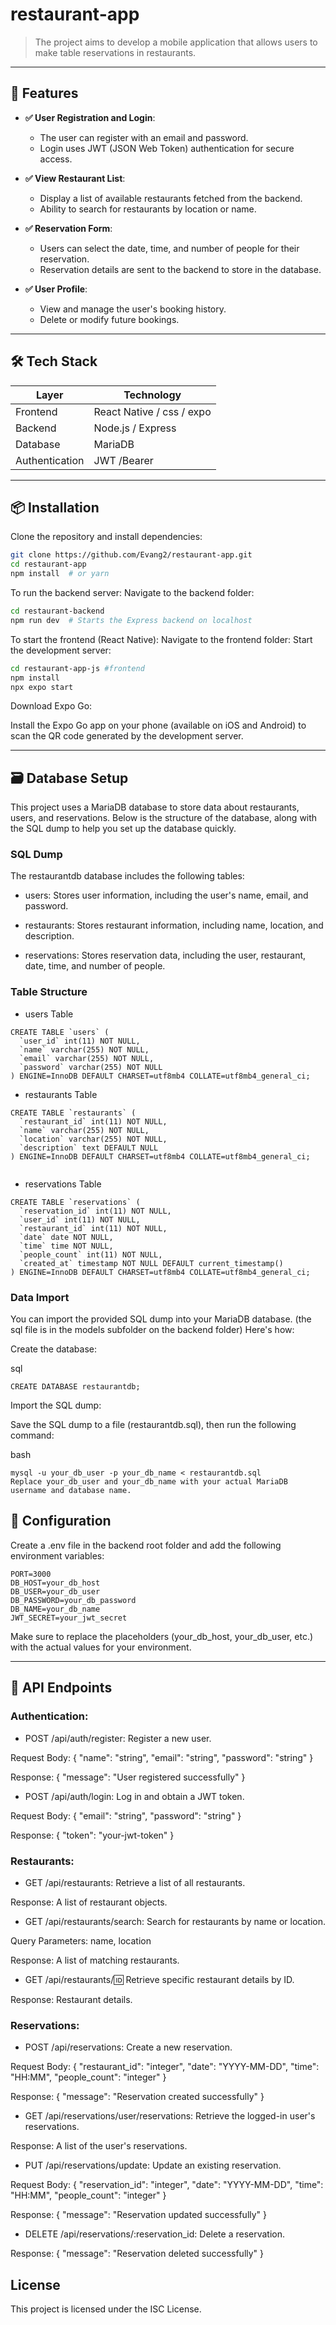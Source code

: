 ﻿# restaurant-app

> The project aims to develop a mobile application that allows users to make table reservations in restaurants.

---

## 🚀 Features

- **✅ User Registration and Login**: 
   - The user can register with an email and password. 
   - Login uses JWT (JSON Web Token) authentication for secure access.

- **✅ View Restaurant List**: 
   - Display a list of available restaurants fetched from the backend. 
   - Ability to search for restaurants by location or name.

- **✅ Reservation Form**: 
   - Users can select the date, time, and number of people for their reservation. 
   - Reservation details are sent to the backend to store in the database.

- **✅ User Profile**: 
   - View and manage the user's booking history. 
   - Delete or modify future bookings.

---

## 🛠️ Tech Stack

| Layer          | Technology                           |
| -------------- | ------------------------------------ |
| Frontend       |  React Native / css / expo           |
| Backend        |  Node.js / Express                   |
| Database       |  MariaDB                             |
| Authentication |  JWT /Bearer <token>                 |


---

## 📦 Installation

Clone the repository and install dependencies:
```bash
git clone https://github.com/Evang2/restaurant-app.git
cd restaurant-app
npm install  # or yarn
```

To run the backend server:
Navigate to the backend folder:
```bash
cd restaurant-backend
npm run dev  # Starts the Express backend on localhost
```

To start the frontend (React Native):
Navigate to the frontend folder:
Start the development server:

```bash
cd restaurant-app-js #frontend
npm install
npx expo start
```

Download Expo Go:

Install the Expo Go app on your phone (available on iOS and Android) to scan the QR code generated by the development server. 

---

## 🗃️ Database Setup
This project uses a MariaDB database to store data about restaurants, users, and reservations. Below is the structure of the database, along with the SQL dump to help you set up the database quickly.

### SQL Dump
The restaurantdb database includes the following tables:

- users: Stores user information, including the user's name, email, and password.

- restaurants: Stores restaurant information, including name, location, and description.

- reservations: Stores reservation data, including the user, restaurant, date, time, and number of people.

### Table Structure
- users Table
```
CREATE TABLE `users` (
  `user_id` int(11) NOT NULL,
  `name` varchar(255) NOT NULL,
  `email` varchar(255) NOT NULL,
  `password` varchar(255) NOT NULL
) ENGINE=InnoDB DEFAULT CHARSET=utf8mb4 COLLATE=utf8mb4_general_ci;
```
- restaurants Table
```
CREATE TABLE `restaurants` (
  `restaurant_id` int(11) NOT NULL,
  `name` varchar(255) NOT NULL,
  `location` varchar(255) NOT NULL,
  `description` text DEFAULT NULL
) ENGINE=InnoDB DEFAULT CHARSET=utf8mb4 COLLATE=utf8mb4_general_ci;
  
```

- reservations Table
```
CREATE TABLE `reservations` (
  `reservation_id` int(11) NOT NULL,
  `user_id` int(11) NOT NULL,
  `restaurant_id` int(11) NOT NULL,
  `date` date NOT NULL,
  `time` time NOT NULL,
  `people_count` int(11) NOT NULL,
  `created_at` timestamp NOT NULL DEFAULT current_timestamp()
) ENGINE=InnoDB DEFAULT CHARSET=utf8mb4 COLLATE=utf8mb4_general_ci;
```

### Data Import
You can import the provided SQL dump into your MariaDB database. (the sql file is in the models subfolder on the backend folder) Here's how:

Create the database:

sql
```
CREATE DATABASE restaurantdb;
```
Import the SQL dump:

Save the SQL dump to a file (restaurantdb.sql), then run the following command:

bash
```
mysql -u your_db_user -p your_db_name < restaurantdb.sql
Replace your_db_user and your_db_name with your actual MariaDB username and database name.
```

## 🔧 Configuration

Create a .env file in the backend root folder and add the following environment variables:

```
PORT=3000
DB_HOST=your_db_host
DB_USER=your_db_user
DB_PASSWORD=your_db_password
DB_NAME=your_db_name
JWT_SECRET=your_jwt_secret
```
Make sure to replace the placeholders (your_db_host, your_db_user, etc.) with the actual values for your environment.


---

## 📝 API Endpoints
### Authentication:
- POST /api/auth/register: Register a new user.

Request Body:
{
  "name": "string",
  "email": "string",
  "password": "string"
}

Response:
{
  "message": "User registered successfully"
}

- POST /api/auth/login: Log in and obtain a JWT token.

Request Body:
{
  "email": "string",
  "password": "string"
}

Response:
{
  "token": "your-jwt-token"
}

### Restaurants:
- GET /api/restaurants: Retrieve a list of all restaurants.

Response: A list of restaurant objects.

- GET /api/restaurants/search: Search for restaurants by name or location.

Query Parameters: name, location

Response: A list of matching restaurants.

- GET /api/restaurants/:id: Retrieve specific restaurant details by ID.

Response: Restaurant details.

### Reservations:
- POST /api/reservations: Create a new reservation.

Request Body:
{
  "restaurant_id": "integer",
  "date": "YYYY-MM-DD",
  "time": "HH:MM",
  "people_count": "integer"
}

Response:
{
  "message": "Reservation created successfully"
}

- GET /api/reservations/user/reservations: Retrieve the logged-in user's reservations.

Response: A list of the user's reservations.

- PUT /api/reservations/update: Update an existing reservation.

Request Body:
{
  "reservation_id": "integer",
  "date": "YYYY-MM-DD",
  "time": "HH:MM",
  "people_count": "integer"
}

Response:
{
  "message": "Reservation updated successfully"
}
- DELETE /api/reservations/:reservation_id: Delete a reservation.

Response:
{
  "message": "Reservation deleted successfully"
}

## License
This project is licensed under the ISC License.


